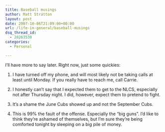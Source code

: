 ```yaml
---
title: Baseball musings
author: Matt Stratton
layout: post
date: 2007-10-06T21:09:00+00:00
url: /life-in-general/baseball-musings
dsq_thread_id:
  - 28263530
categories:
  - Personal

---
```

I&#8217;ll have more to say later. Right now, just some quickies:

1) I have turned off my phone, and will most likely not be taking calls at least until Monday. If you really have to reach me, call Carrie.

2) I honestly can&#8217;t say that I expected them to get to the NLCS, especially not after Thursday night. I did, however, expect them to pretend to fight.

3) It&#8217;s a shame the June Cubs showed up and not the September Cubs.

4) This is 99% the fault of the offense. Especially the &#8220;big guns&#8221;. I&#8217;d like to think they&#8217;re ashamed of themselves, but I&#8217;m sure they&#8217;re being comforted tonight by sleeping on a big pile of money.